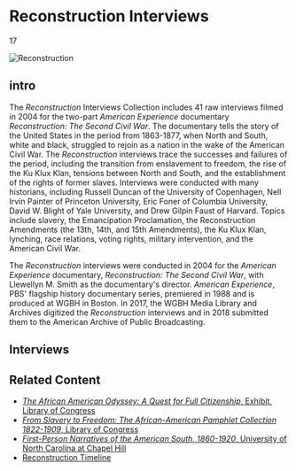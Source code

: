 # Reconstruction Interviews

17

![]( https://s3.amazonaws.com/openvault.wgbh.org/special_collections/reconstruction/reconstruction_wide.jpg "Reconstruction")

## intro

The <em>Reconstruction</em> Interviews Collection includes 41 raw interviews filmed in 2004 for the two-part <em>American Experience</em> documentary <em>Reconstruction: The Second Civil War</em>. The documentary tells the story of the United States in the period from 1863-1877, when North and South, white and black, struggled to rejoin as a nation in the wake of the American Civil War. The <em>Reconstruction</em> interviews trace the successes and failures of the period, including the transition from enslavement to freedom, the rise of the Ku Klux Klan, tensions between North and South, and the establishment of the rights of former slaves. Interviews were conducted with many historians, including Russell Duncan of the University of Copenhagen, Nell Irvin Painter of Princeton University, Eric Foner of Columbia University, David W. Blight of Yale University, and Drew Gilpin Faust of Harvard. Topics include slavery, the Emancipation Proclamation, the Reconstruction Amendments (the 13th, 14th, and 15th Amendments), the Ku Klux Klan, lynching, race relations, voting rights, military intervention, and the American Civil War. 

The <em>Reconstruction</em> interviews were conducted in 2004 for the <em>American Experience</em> documentary, <em>Reconstruction: The Second Civil War</em>, with Llewellyn M. Smith as the documentary's director. <em>American Experience</em>, PBS' flagship history documentary series, premiered in 1988 and is produced at WGBH in Boston. In 2017, the WGBH Media Library and Archives digitized the <em>Reconstruction</em> interviews and in 2018 submitted them to the American Archive of Public Broadcasting.

## Interviews

[](http://localhost:3000/catalog?f[special_collection_tags][]=reconstruction)

## Related Content

- [<em>The African American Odyssey: A Quest for Full Citizenship</em>, Exhibit, Library of Congress](https://www.loc.gov/exhibits/african-american-odyssey/reconstruction.html)
- [<em>From Slavery to Freedom: The African-American Pamphlet Collection 1822-1909</em>, Library of Congress](http://memory.loc.gov/ammem/aaohtml/aohome.html)
- [<em>First-Person Narratives of the American South, 1860-1920</em>, University of North Carolina at Chapel Hill](http://docsouth.unc.edu/fpn/)
- [Reconstruction Timeline](http://www.digitalhistory.uh.edu/exhibits/reconstruction/timeline.html)
